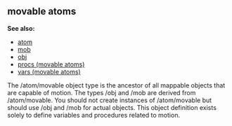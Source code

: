 ## movable atoms
**See also:**
*   [atom](/atom)
*   [mob](/mob)
*   [obj](/obj)
*   [procs (movable atoms)](/atom/movable/proc)
*   [vars (movable atoms)](/atom/movable/var)


The /atom/movable object type is the ancestor of all mappable
objects that are capable of motion. The types /obj and /mob are derived
from /atom/movable. You should not create instances of /atom/movable but
should use /obj and /mob for actual objects. This object definition
exists solely to define variables and procedures related to motion.